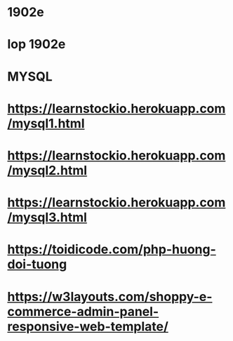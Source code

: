 # 1902e
# lop 1902e
# MYSQL
# https://learnstockio.herokuapp.com/mysql1.html
# https://learnstockio.herokuapp.com/mysql2.html
# https://learnstockio.herokuapp.com/mysql3.html
# https://toidicode.com/php-huong-doi-tuong

# https://w3layouts.com/shoppy-e-commerce-admin-panel-responsive-web-template/
